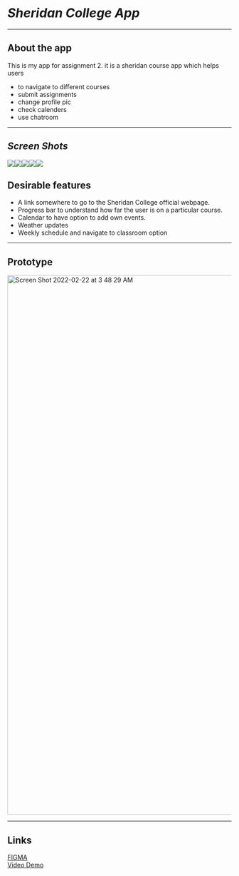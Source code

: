 # _Sheridan College App_

---

## **About the app**
This is my app for assignment 2. it is a sheridan course app which helps users
  * to navigate to different courses
  * submit assignments
  * change profile pic
  * check calenders
  * use chatroom
  
---

## _Screen Shots_

<img src = "https://github.com/kabire/INFO31179_Assignment2/blob/main/1.png">__<img src = "https://github.com/kabire/INFO31179_Assignment2/blob/main/2.png">__<img src = "https://github.com/kabire/INFO31179_Assignment2/blob/main/3.png">__<img src = "https://github.com/kabire/INFO31179_Assignment2/blob/main/4.png">__<img src = "https://github.com/kabire/INFO31179_Assignment2/blob/main/5.png">

## **Desirable features**
-	A link somewhere to go to the Sheridan College official webpage.
-	Progress bar to understand how far the user is on a particular course.
-	Calendar to have option to add own events.
-	Weather updates
-	Weekly schedule and navigate to classroom option

---

## **Prototype**
<img width="1210" alt="Screen Shot 2022-02-22 at 3 48 29 AM" src="https://github.com/kabire/INFO31179_Assignment2/blob/main/Prototype.png">

---


## **Links**
[FIGMA](https://www.figma.com/file/0OlD225pPi0L3sE0RORBcv/Sheridan-Course-App_2nd)<br />
[Video Demo](https://sheridanc-my.sharepoint.com/:v:/g/personal/kabire_shernet_sheridancollege_ca/EZ5lUOeHC6VAkahgiZQJ_A0BN6RkcftK5UlWKmWphpcHoQ?e=spWy1V)
